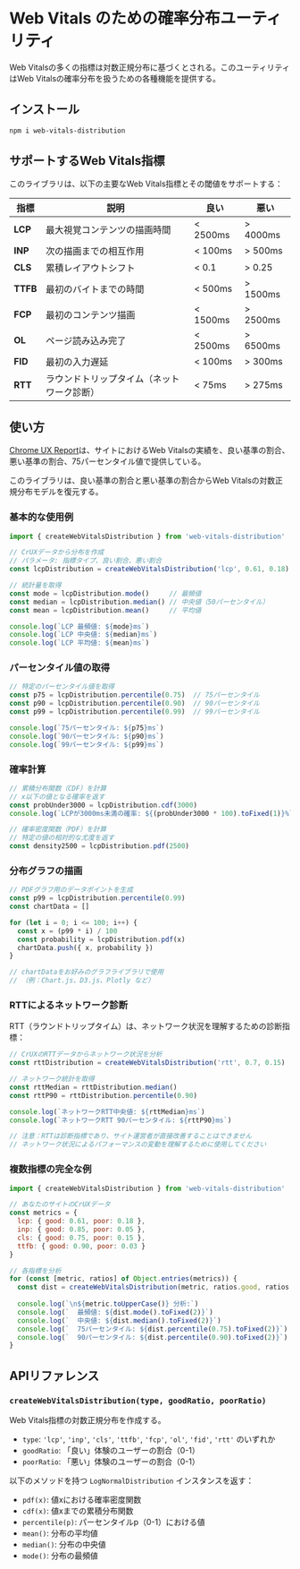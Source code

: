 # Web Vitals のための確率分布ユーティリティ

Web Vitalsの多くの指標は対数正規分布に基づくとされる。このユーティリティはWeb Vitalsの確率分布を扱うための各種機能を提供する。

## インストール

```bash
npm i web-vitals-distribution
```

## サポートするWeb Vitals指標

このライブラリは、以下の主要なWeb Vitals指標とその閾値をサポートする：

| 指標 | 説明 | 良い | 悪い |
|------|------|------|------|
| **LCP** | 最大視覚コンテンツの描画時間 | < 2500ms | > 4000ms |
| **INP** | 次の描画までの相互作用 | < 100ms | > 500ms |
| **CLS** | 累積レイアウトシフト | < 0.1 | > 0.25 |
| **TTFB** | 最初のバイトまでの時間 | < 500ms | > 1500ms |
| **FCP** | 最初のコンテンツ描画 | < 1500ms | > 2500ms |
| **OL** | ページ読み込み完了 | < 2500ms | > 6500ms |
| **FID** | 最初の入力遅延 | < 100ms | > 300ms |
| **RTT** | ラウンドトリップタイム（ネットワーク診断） | < 75ms | > 275ms |

## 使い方

[Chrome UX Report](https://developer.chrome.com/docs/crux)は、サイトにおけるWeb Vitalsの実績を、良い基準の割合、悪い基準の割合、75パーセンタイル値で提供している。

このライブラリは、良い基準の割合と悪い基準の割合からWeb Vitalsの対数正規分布モデルを復元する。

### 基本的な使用例

```javascript
import { createWebVitalsDistribution } from 'web-vitals-distribution'

// CrUXデータから分布を作成
// パラメータ: 指標タイプ、良い割合、悪い割合
const lcpDistribution = createWebVitalsDistribution('lcp', 0.61, 0.18)

// 統計量を取得
const mode = lcpDistribution.mode()     // 最頻値
const median = lcpDistribution.median() // 中央値（50パーセンタイル）
const mean = lcpDistribution.mean()     // 平均値

console.log(`LCP 最頻値: ${mode}ms`)
console.log(`LCP 中央値: ${median}ms`)
console.log(`LCP 平均値: ${mean}ms`)
```

### パーセンタイル値の取得

```javascript
// 特定のパーセンタイル値を取得
const p75 = lcpDistribution.percentile(0.75)  // 75パーセンタイル
const p90 = lcpDistribution.percentile(0.90)  // 90パーセンタイル
const p99 = lcpDistribution.percentile(0.99)  // 99パーセンタイル

console.log(`75パーセンタイル: ${p75}ms`)
console.log(`90パーセンタイル: ${p90}ms`)
console.log(`99パーセンタイル: ${p99}ms`)
```

### 確率計算

```javascript
// 累積分布関数（CDF）を計算
// x以下の値となる確率を返す
const probUnder3000 = lcpDistribution.cdf(3000)
console.log(`LCPが3000ms未満の確率: ${(probUnder3000 * 100).toFixed(1)}%`)

// 確率密度関数（PDF）を計算
// 特定の値の相対的な尤度を返す
const density2500 = lcpDistribution.pdf(2500)
```

### 分布グラフの描画

```javascript
// PDFグラフ用のデータポイントを生成
const p99 = lcpDistribution.percentile(0.99)
const chartData = []

for (let i = 0; i <= 100; i++) {
  const x = (p99 * i) / 100
  const probability = lcpDistribution.pdf(x)
  chartData.push({ x, probability })
}

// chartDataをお好みのグラフライブラリで使用
// （例：Chart.js、D3.js、Plotly など）
```

### RTTによるネットワーク診断

RTT（ラウンドトリップタイム）は、ネットワーク状況を理解するための診断指標：

```javascript
// CrUXのRTTデータからネットワーク状況を分析
const rttDistribution = createWebVitalsDistribution('rtt', 0.7, 0.15)

// ネットワーク統計を取得
const rttMedian = rttDistribution.median()
const rttP90 = rttDistribution.percentile(0.90)

console.log(`ネットワークRTT中央値: ${rttMedian}ms`)
console.log(`ネットワークRTT 90パーセンタイル: ${rttP90}ms`)

// 注意：RTTは診断指標であり、サイト運営者が直接改善することはできません
// ネットワーク状況によるパフォーマンスの変動を理解するために使用してください
```

### 複数指標の完全な例

```javascript
import { createWebVitalsDistribution } from 'web-vitals-distribution'

// あなたのサイトのCrUXデータ
const metrics = {
  lcp: { good: 0.61, poor: 0.18 },
  inp: { good: 0.85, poor: 0.05 },
  cls: { good: 0.75, poor: 0.15 },
  ttfb: { good: 0.90, poor: 0.03 }
}

// 各指標を分析
for (const [metric, ratios] of Object.entries(metrics)) {
  const dist = createWebVitalsDistribution(metric, ratios.good, ratios.poor)
  
  console.log(`\n${metric.toUpperCase()} 分析:`)
  console.log(`  最頻値: ${dist.mode().toFixed(2)}`)
  console.log(`  中央値: ${dist.median().toFixed(2)}`)
  console.log(`  75パーセンタイル: ${dist.percentile(0.75).toFixed(2)}`)
  console.log(`  90パーセンタイル: ${dist.percentile(0.90).toFixed(2)}`)
}
```

## APIリファレンス

### `createWebVitalsDistribution(type, goodRatio, poorRatio)`

Web Vitals指標の対数正規分布を作成する。

- `type`: `'lcp'`, `'inp'`, `'cls'`, `'ttfb'`, `'fcp'`, `'ol'`, `'fid'`, `'rtt'` のいずれか
- `goodRatio`: 「良い」体験のユーザーの割合（0-1）
- `poorRatio`: 「悪い」体験のユーザーの割合（0-1）

以下のメソッドを持つ `LogNormalDistribution` インスタンスを返す：

- `pdf(x)`: 値xにおける確率密度関数
- `cdf(x)`: 値xまでの累積分布関数
- `percentile(p)`: パーセンタイルp（0-1）における値
- `mean()`: 分布の平均値
- `median()`: 分布の中央値
- `mode()`: 分布の最頻値
